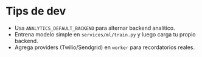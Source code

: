 # Tips de dev
- Usa `ANALYTICS_DEFAULT_BACKEND` para alternar backend analítico.
- Entrena modelo simple en `services/ml/train.py` y luego carga tu propio backend.
- Agrega providers (Twilio/Sendgrid) en `worker` para recordatorios reales.
